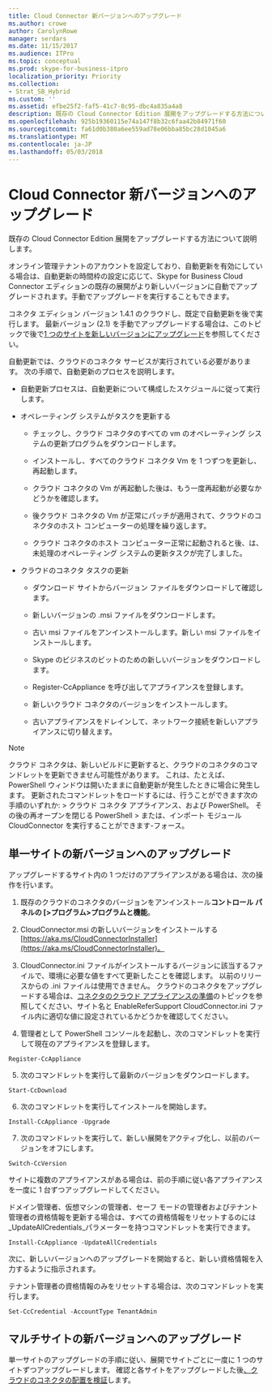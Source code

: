 ```yaml
---
title: Cloud Connector 新バージョンへのアップグレード
ms.author: crowe
author: CarolynRowe
manager: serdars
ms.date: 11/15/2017
ms.audience: ITPro
ms.topic: conceptual
ms.prod: skype-for-business-itpro
localization_priority: Priority
ms.collection:
- Strat_SB_Hybrid
ms.custom: ''
ms.assetid: efbe25f2-faf5-41c7-8c95-dbc4a835a4a8
description: 既存の Cloud Connector Edition 展開をアップグレードする方法について説明します。
ms.openlocfilehash: 925b19360115e74a147f8b32c6faa42b84971f60
ms.sourcegitcommit: fa61d0b380a6ee559ad78e06bba85bc28d1045a6
ms.translationtype: MT
ms.contentlocale: ja-JP
ms.lasthandoff: 05/03/2018
---
```

# <a name="upgrade-to-a-new-version-of-cloud-connector"></a>Cloud Connector 新バージョンへのアップグレード
 
既存の Cloud Connector Edition 展開をアップグレードする方法について説明します。
  
オンライン管理テナントのアカウントを設定しており、自動更新を有効にしている場合は、自動更新の時間枠の設定に応じて、Skype for Business Cloud Connector エディションの既存の展開がより新しいバージョンに自動でアップグレードされます。手動でアップグレードを実行することもできます。 
  
コネクタ エディション バージョン 1.4.1 のクラウドし、既定で自動更新を後で実行します。 最新バージョン (2.1) を手動でアップグレードする場合は、このトピックで後で[1 つのサイトを新しいバージョンにアップグレード](upgrade-to-a-new-version-of-cloud-connector.md#BKMK_Upgrade)を参照してください。
  
自動更新では、クラウドのコネクタ サービスが実行されている必要があります。 次の手順で、自動更新のプロセスを説明します。
  
- 自動更新プロセスは、自動更新について構成したスケジュールに従って実行します。
    
- オペレーティング システムがタスクを更新する
    
  - チェックし、クラウド コネクタのすべての vm のオペレーティング システムの更新プログラムをダウンロードします。 
    
  - インストールし、すべてのクラウド コネクタ Vm を 1 つずつを更新し、再起動します。
    
  - クラウド コネクタの Vm が再起動した後は、もう一度再起動が必要なかどうかを確認します。
    
  - 後クラウド コネクタの Vm が正常にパッチが適用されて、クラウドのコネクタのホスト コンピューターの処理を繰り返します。
    
  - クラウド コネクタのホスト コンピューター正常に起動されると後、は、未処理のオペレーティング システムの更新タスクが完了しました。
    
- クラウドのコネクタ タスクの更新
    
  - ダウンロード サイトからバージョン ファイルをダウンロードして確認します。
    
  - 新しいバージョンの .msi ファイルをダウンロードします。 
    
  - 古い msi ファイルをアンインストールします。新しい msi ファイルをインストールします。
    
  - Skype のビジネスのビットのための新しいバージョンをダウンロードします。
    
  - Register-CcAppliance を呼び出してアプライアンスを登録します。
    
  - 新しいクラウド コネクタのバージョンをインストールします。
    
  - 古いアプライアンスをドレインして、ネットワーク接続を新しいアプライアンスに切り替えます。
    
> [!NOTE]
>  クラウド コネクタは、新しいビルドに更新すると、クラウドのコネクタのコマンドレットを更新できません可能性があります。 これは、たとえば、PowerShell ウィンドウは開いたままに自動更新が発生したときに場合に発生します。 更新されたコマンドレットをロードするには、行うことができます次の手順のいずれか: > クラウド コネクタ アプライアンス、および PowerShell。 その後の再オープンを閉じる PowerShell > または、インポート モジュール CloudConnector を実行することができます-フォース。
  
## <a name="upgrade-a-single-site-to-a-new-version"></a>単一サイトの新バージョンへのアップグレード
<a name="BKMK_Upgrade"> </a>

アップグレードするサイト内の 1 つだけのアプライアンスがある場合は、次の操作を行います。
  
1. 既存のクラウドのコネクタのバージョンをアンインストール**コントロール パネルの [\>プログラム\>プログラムと機能**。
    
2. CloudConnector.msi の新しいバージョンをインストールする[https://aka.ms/CloudConnectorInstaller](https://aka.ms/CloudConnectorInstaller)。
    
3. CloudConnector.ini ファイルがインストールするバージョンに該当するファイルで、環境に必要な値をすべて更新したことを確認します。 以前のリリースからの .ini ファイルは使用できません。 クラウドのコネクタをアップグレードする場合は、[コネクタのクラウド アプライアンスの準備](prepare-your-cloud-connector-appliance.md)のトピックを参照してください、サイト名と EnableReferSupport CloudConnector.ini ファイル内に適切な値に設定されているかどうかを確認してください。
    
4. 管理者として PowerShell コンソールを起動し、次のコマンドレットを実行して現在のアプライアンスを登録します。
    
  ```
  Register-CcAppliance
  ```

5. 次のコマンドレットを実行して最新のバージョンをダウンロードします。
    
  ```
  Start-CcDownload
  ```

6. 次のコマンドレットを実行してインストールを開始します。 
    
  ```
  Install-CcAppliance -Upgrade
  ```

7. 次のコマンドレットを実行して、新しい展開をアクティブ化し、以前のバージョンをオフにします。
    
  ```
  Switch-CcVersion
  ```

サイトに複数のアプライアンスがある場合は、前の手順に従い各アプライアンスを一度に 1 台ずつアップグレードしてください。
  
ドメイン管理者、仮想マシンの管理者、セーフ モードの管理者およびテナント管理者の資格情報を更新する場合は、すべての資格情報をリセットするのには_UpdateAllCredentials_パラメーターを持つコマンドレットを実行できます。
  
```
Install-CcAppliance -UpdateAllCredentials
```

次に、新しいバージョンへのアップグレードを開始すると、新しい資格情報を入力するように指示されます。 
  
テナント管理者の資格情報のみをリセットする場合は、次のコマンドレットを実行します。
  
```
Set-CcCredential -AccountType TenantAdmin
```

## <a name="upgrade-multiple-sites-to-a-new-version"></a>マルチサイトの新バージョンへのアップグレード
<a name="BKMK_Upgrade"> </a>

単一サイトのアップグレードの手順に従い、展開でサイトごとに一度に 1 つのサイトずつアップグレードします。 確認と各サイトをアップグレードした後[、クラウドのコネクタの配置を検証](validate-your-cloud-connector-deployment.md)します。
  

